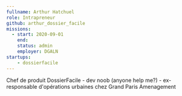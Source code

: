 ```yaml
---
fullname: Arthur Hatchuel
role: Intrapreneur
github: arthur_dossier_facile 
missions:
  - start: 2020-09-01
    end: 
    status: admin
    employer: DGALN 
startups: 
    - dossierfacile
---
```


Chef de produit DossierFacile - dev noob (anyone help me?) - ex-responsable d'opérations urbaines chez Grand Paris Amenagement
